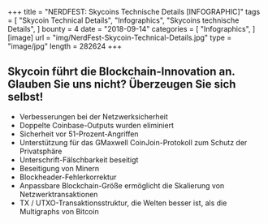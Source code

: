 +++
 title = "NERDFEST: Skycoins Technische Details [INFOGRAPHIC]"
 tags = [
     "Skycoin Technical Details",
     "Infographics",
     "Skycoins technische Details",
 ]
 bounty = 4
 date = "2018-09-14"
 categories = [
     "Infographics",
 ]
 [image]
     url = "img/NerdFest-Skycoin-Technical-Details.jpg"
     type = "image/jpg"
     length = 282624
 +++
  
 ## Skycoin führt die Blockchain-Innovation an. Glauben Sie uns nicht? Überzeugen Sie sich selbst!

 * Verbesserungen bei der Netzwerksicherheit
 * Doppelte Coinbase-Outputs wurden eliminiert
 * Sicherheit vor 51-Prozent-Angriffen
 * Unterstützung für das GMaxwell CoinJoin-Protokoll zum Schutz der Privatsphäre
 * Unterschrift-Fälschbarkeit beseitigt
 * Beseitigung von Minern
 * Blockheader-Fehlerkorrektur
 * Anpassbare Blockchain-Größe ermöglicht die Skalierung von Netzwerktransaktionen
 * TX / UTXO-Transaktionsstruktur, die Welten besser ist, als die Multigraphs von Bitcoin
